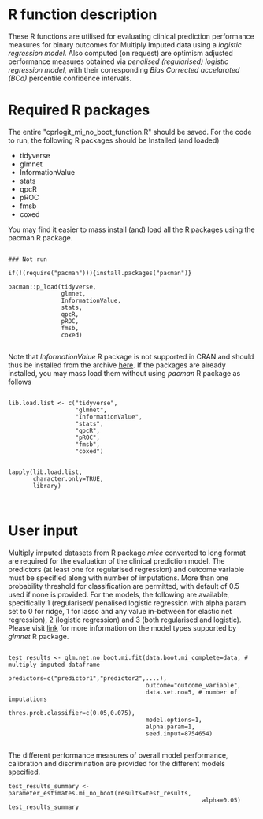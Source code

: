 # R function description

These R functions are utilised for evaluating clinical prediction performance measures for binary outcomes for Multiply Imputed data using a *logistic regression model*. Also computed (on request) are optimism adjusted performance measures obtained via *penalised (regularised) logistic regression model*, with their corresponding *Bias Corrected accelarated (BCa)* percentile confidence intervals.

# Required R packages

The entire "cprlogit_mi_no_boot_function.R" should be saved. For the code to run, the following R packages should be Installed (and loaded)

-   tidyverse
-   glmnet
-   InformationValue
-   stats
-   qpcR
-   pROC
-   fmsb
-   coxed

You may find it easier to mass install (and) load all the R packages using the pacman R package.

```{r eval = FALSE, echo = FALSE}

### Not run

if(!(require("pacman"))){install.packages("pacman")}

pacman::p_load(tidyverse,
               glmnet,
               InformationValue,
               stats,
               qpcR,
               pROC,
               fmsb,
               coxed)


```

Note that *InformationValue* R package is not supported in CRAN and should thus be installed from the archive [here](https://cran.r-project.org/src/contrib/Archive/InformationValue/). If the packages are already installed, you may mass load them without using *pacman* R package as follows

```{r eval = FALSE, echo = FALSE}

lib.load.list <- c("tidyverse",
                   "glmnet",
                   "InformationValue",
                   "stats",
                   "qpcR",
                   "pROC",
                   "fmsb",
                   "coxed")


lapply(lib.load.list,
       character.only=TRUE,
       library)

                                       

```

# User input

Multiply imputed datasets from R package *mice* converted to long format are required for the evaluation of the clinical prediction model. The predictors (at least one for regularised regression) and outcome variable must be specified along with number of imputations. More than one probability threshold for classification are permitted, with default of 0.5 used if none is provided. For the models, the following are available, specifically 1 (regularised/ penalised logistic regression with alpha.param set to 0 for ridge, 1 for lasso and any value in-between for elastic net regression), 2 (logistic regression) and 3 (both regularised and logistic). Please visit [link](https://glmnet.stanford.edu/articles/glmnet.html) for more information on the model types supported by *glmnet* R package.

```{r eval = FALSE, echo = FALSE}

test_results <- glm.net.no_boot.mi.fit(data.boot.mi_complete=data, # multiply imputed dataframe 
                                       predictors=c("predictor1","predictor2",....),
                                       outcome="outcome_variable",
                                       data.set.no=5, # number of imputations
                                       thres.prob.classifier=c(0.05,0.075), 
                                       model.options=1,
                                       alpha.param=1,
                                       seed.input=8754654)
                                       

```

The different performance measures of overall model performance, calibration and discrimination are provided for the different models specified.

```{r eval = FALSE, echo = FALSE}
test_results_summary <- parameter_estimates.mi_no_boot(results=test_results,
                                                       alpha=0.05)
test_results_summary

```
